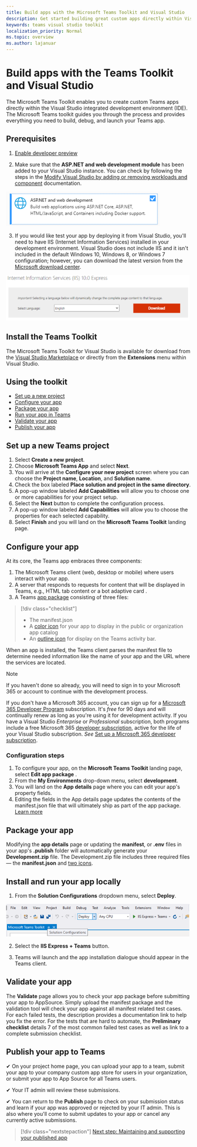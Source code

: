 ```yaml
---
title: Build apps with the Microsoft Teams Toolkit and Visual Studio
description: Get started building great custom apps directly within Visual Studio with the Microsoft Teams Toolkit
keywords: teams visual studio toolkit
localization_priority: Normal
ms.topic: overview
ms.author: lajanuar
---
```


# Build apps with the Teams Toolkit and Visual Studio

The Microsoft Teams Toolkit enables you to create custom Teams apps directly within the Visual Studio integrated development environment (IDE). The Microsoft Teams toolkit guides you through the process and provides everything you need to build, debug, and launch your Teams app.

## Prerequisites

1. [Enable developer preview](../resources/dev-preview/developer-preview-intro.md#enable-developer-preview)

1. Make sure that the **<span>ASP.NE</span>T and web development module** has been added to your Visual Studio instance. You can check by following the steps in the [Modify Visual Studio by adding or removing workloads and component](/visualstudio/install/modify-visual-studio?view=vs-2019&preserve-view=true) documentation.

![visual studio asp.net module](../assets/images/visual-studio-web-dev-module.png)

3. If you would like test your app by deploying it from Visual Studio, you'll need to have IIS (Internet Information Services) installed in your development environment. Visual Studio does not include IIS and it isn't included in the default Windows 10, Windows 8, or Windows 7 configuration; however, you can download the latest version from the [Microsoft download center](https://www.microsoft.com/download/details.aspx?id=48264).

![IIS download page view](../assets/images/iis.png)

## Install the Teams Toolkit

The Microsoft Teams Toolkit for Visual Studio is available for download from the [Visual Studio Marketplace](https://marketplace.visualstudio.com/items?itemName=TeamsDevApp.vsteamstemplate) or directly from the **Extensions** menu within Visual Studio.

## Using the toolkit

- [Set up a new project](#set-up-a-new-teams-project)
- [Configure your app](#configure-your-app)
- [Package your app](#package-your-app)
- [Run your app in Teams](#install-and-run-your-app-locally)
- [Validate your app](#validate-your-app)
- [Publish your app](#publish-your-app-to-teams)

## Set up a new Teams project

1. Select **Create a new project**.
1. Choose **Microsoft Teams App** and select **Next**.
1. You will arrive at the **Configure your new project** screen where you can choose the **Project name**, **Location**, and **Solution name**.
1. Check the box labeled **Place solution and project in the same directory**.
1. A pop-up window labeled **Add Capabilities** will allow you to choose one or more capabilities for your project setup.
1. Select the **Next** button to complete the configuration process.
1. A pop-up window labeled **Add Capabilities** will allow you to choose the properties for each selected capability.
1. Select **Finish** and you will  land on the **Microsoft Teams Toolkit** landing page.

## Configure your app

At its core, the Teams app embraces three components:

  1. The Microsoft Teams client (web, desktop or mobile) where users interact with your app.
  1. A server that responds to requests for content that will be displayed in Teams, e.g., HTML tab content or a bot adaptive card .
  1. A Teams [app package](/concepts/build-and-test/apps-package.md) consisting of three files:

  > [!div class="checklist"]
  >
  > - The manifest.json
  > - A [color icon](../resources/schema/manifest-schema.md#icons) for your app to display in the public or organization app catalog
 > - An [outline icon](../resources/schema/manifest-schema.md#icons) for display on the Teams activity bar.

When an app is installed, the Teams client parses the manifest file to determine needed information like the name of your app and the URL where the services are located.

> [!NOTE]
>If you haven't done so already, you will need to sign in to your Microsoft 365  or account to continue with the development process.
>
> If you don't have a Microsoft 365 account, you can sign up for a [Microsoft 365 Developer Program](https://developer.microsoft.com/microsoft-365/dev-program) subscription. It's *free* for 90 days and will continually renew as long as you're using it for development activity. If you have a Visual Studio *Enterprise* or *Professional* subscription, both programs include a free Microsoft 365 [developer subscription](https://aka.ms/MyVisualStudioBenefits), active for the life of your Visual Studio subscription. *See* [Set up a Microsoft 365 developer subscription](https://docs.microsoft.com/office/developer-program/office-365-developer-program-get-started).
>

### Configuration steps

1. To configure your app, on the **Microsoft Teams Toolkit** landing page, select **Edit app package** .
1. From the **My Environments** drop-down menu, select **development**.
1. You will land on the **App details** page where you can edit your app's property fields.
1. Editing the fields in the App details page updates the contents of the manifest.json file that will ultimately ship as part of the app package. [Learn more](https://aka.ms/teams-toolkit-manifest)

## Package your app

Modifying the **app details** page or updating the **manifest**, or **.env** files in your app's  **.publish** folder will automatically generate your **Development.zip** file. The Development.zip file includes three required files — the **manifest.json** and [two icons](../concepts/build-and-test/apps-package.md#app-icons).

## Install and run your app locally

1. From the **Solution Configurations** dropdown menu, select **Deploy**.

![Solution configurations menu](../assets/images/solution-configurations.png)

2. Select the **IIS Express + Teams** button.

1. Teams will launch and the app installation dialogue should appear in the Teams client.

## Validate your app

The **Validate** page allows you to check your app package before submitting your app to AppSource. Simply upload the manifest package and the validation tool will check your app against all manifest related test cases. For each failed tests, the description provides a documentation link to help you fix the error. For the tests that are hard to automate, the **Preliminary checklist** details 7 of the most common failed test cases as well as link to a complete submission checklist.

## Publish your app to Teams

✔ On your project home page, you can upload your app to a team, submit your app to your company custom app store for users in your organization, or submit your app to App Source for all Teams users.

✔ Your IT admin will review these submissions.

✔  You can return to the **Publish** page to check on your submission status and learn if your app was approved or rejected by your IT admin. This is also where you'll come to submit updates to your app or cancel any currently active submissions.

> [!div class="nextstepaction"]
> [Next step: Maintaining and supporting your published app](../concepts/deploy-and-publish/appsource/post-publish/overview.md)
>
